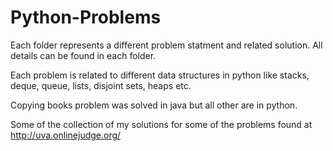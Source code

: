 # Python-Problems

Each folder represents a different problem statment and related solution. All details can be found in each folder. 

Each problem is related to different data structures in python like stacks, deque, queue, lists, disjoint sets, heaps etc. 

Copying books problem was solved in java but all other are in python. 

Some of the collection of my solutions for some of the problems found at http://uva.onlinejudge.org/ 
